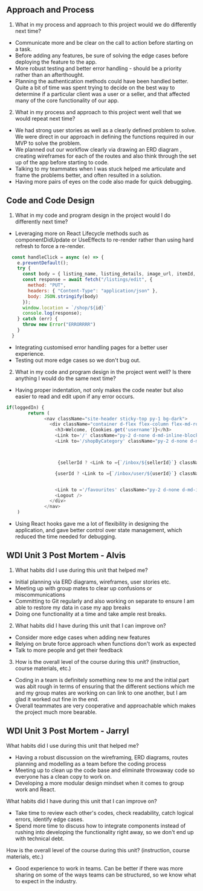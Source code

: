 ## Approach and Process

1. What in my process and approach to this project would we do differently next time?

  * Communicate more and be clear on the call to action before starting on a task.
  * Before adding any features, be sure of solving the edge cases before deploying the feature to the app.
  * More robust testing and better error handling - should be a priority rather than an afterthought.
  * Planning the authentication methods could have been handled better. Quite a bit of time was spent trying to decide on
    the best way to determine if a particular client was a user or a seller, and that affected many of the core 
    functionality of our app.

2. What in my process and approach to this project went well that we would repeat next time?

  * We had strong user stories as well as a clearly defined problem to solve. We were direct in our approach in defining the functions required in our MVP to solve the problem.
  * We planned out our workflow clearly via drawing an ERD diagram , creating wireframes for each of the routes and also think through the set up of the app before starting to code.
  * Talking to my teammates when I was stuck helped me articulate and frame the problems better, and often resulted in a solution. 
  * Having more pairs of eyes on the code also made for quick debugging.

## Code and Code Design

1. What in my code and program design in the project would I do differently next time?

  * Leveraging more on React Lifecycle methods such as componentDidUpdate or UseEffects to re-render rather than using hard refresh to force a re-render.
```javascript
  const handleClick = async (e) => {
    e.preventDefault();
    try {
      const body = { listing_name, listing_details, image_url, itemId, quantity, price }
      const response = await fetch("/listings/edit", {
        method: "PUT",
        headers: { "Content-Type": "application/json" },
        body: JSON.stringify(body)
      });
      window.location = `/shop/${id}`
      console.log(response);
    } catch (err) {
      throw new Error("ERRORRRR")
    }
  }
```

  * Integrating customised error handling pages for a better user experience.
  * Testing out more edge cases so we don't bug out.


2. What in my code and program design in the project went well? Is there anything I would do the same next time?

  * Having proper indentation, not only makes the code neater but also easier to read and edit upon if any error occurs.

```javascript
if(loggedIn) {
        return (
              <nav className="site-header sticky-top py-1 bg-dark">
                <div className="container d-flex flex-column flex-md-row justify-content-between text-light">
                  <h3>Welcome, {Cookies.get('username')}</h3>
                  <Link to='/' className="py-2 d-none d-md-inline-block text-light" id="link1">Home</Link>
                  <Link to='/shopByCategory' className="py-2 d-none d-md-inline-block text-light"  id="link2" >Shop By Category</Link>



                   {sellerId ? <Link to ={`/inbox/${sellerId}`} className="py-2 d-none d-md-inline-block text-light"  id="link3">Inbox</Link> : null }

                  {userId ? <Link to ={`/inbox/user/${userId}`} className="py-2 d-none d-md-inline-block text-light"  id="link3">Inbox</Link>: null}


                  <Link to ='/favourites' className="py-2 d-none d-md-inline-block text-light" id="link4">Your favourites</Link>
                  <Logout />
                </div>
              </nav>
    )
```

  * Using React hooks gave me a lot of flexibility in designing the application, and gave better control over state management, which reduced the time needed for debugging. 

## WDI Unit 3 Post Mortem - Alvis

1. What habits did I use during this unit that helped me?

  * Initial planning via ERD diagrams, wireframes, user stories etc.
  * Meeting up with group mates to clear up confusions or miscommunications
  * Committing to Git regularly and also working on separate to ensure I am able to restore my data in case my app breaks
  * Doing one functionality at a time and take ample rest breaks.


2. What habits did I have during this unit that I can improve on?

  * Consider more edge cases when adding new features
  * Relying on brute force approach when functions don't work as expected
  * Talk to more people and get their feedback

3. How is the overall level of the course during this unit? (instruction, course materials, etc.)

  * Coding in a team is definitely something new to me and the initial part was abit rough in terms of ensuring that the different sections which me and my group mates are working on can link to one another, but I am glad it worked out fine in the end.
  * Overall teammates are very cooperative and approachable which makes the project much more bearable.


## WDI Unit 3 Post Mortem - Jarryl


What habits did I use during this unit that helped me?

* Having a robust discussion on the wireframing, ERD diagrams, routes planning and modelling as a team before the coding process
* Meeting up to clean up the code base and eliminate throwaway code so everyone has a clean copy to work on.
* Developing a more modular design mindset when it comes to group work and React.

What habits did I have during this unit that I can improve on?

* Take time to review each other's codes, check readability, catch logical errors, identify edge cases.
* Spend more time to discuss how to integrate components instead of rushing into developing the functionality right away, so we don't end up with technical debt.

How is the overall level of the course during this unit? (instruction, course materials, etc.)

* Good experience to work in teams. Can be better if there was more sharing on some of the ways teams can be structured, so we know what to expect in the industry.

